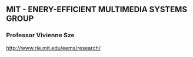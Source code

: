 ## MIT - ENERY-EFFICIENT MULTIMEDIA SYSTEMS GROUP 
### Professor Vivienne Sze

http://www.rle.mit.edu/eems/research/
